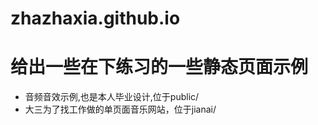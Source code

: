 # zhazhaxia.github.io
# 给出一些在下练习的一些静态页面示例

- 音频音效示例,也是本人毕业设计,位于public/
- 大三为了找工作做的单页面音乐网站，位于jianai/
